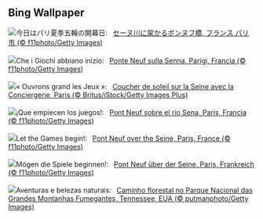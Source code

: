 ## Bing Wallpaper
![](https://www.bing.com/th?id=OHR.PontNeuf_JA-JP6539297380_UHD.jpg&w=1000)今日はパリ夏季五輪の開幕日:&nbsp;&ensp;[セーヌ川に架かるポンヌフ橋, フランス パリ市 (© f11photo/Getty Images)](https://www.bing.com/th?id=OHR.PontNeuf_JA-JP6539297380_UHD.jpg)
<br><br/>
![](https://www.bing.com/th?id=OHR.PontNeuf_IT-IT7027678488_UHD.jpg&w=1000)Che i Giochi abbiano inizio:&nbsp;&ensp;[Ponte Neuf sulla Senna, Parigi, Francia (© f11photo/Getty Images)](https://www.bing.com/th?id=OHR.PontNeuf_IT-IT7027678488_UHD.jpg)
<br><br/>
![](https://www.bing.com/th?id=OHR.ParisOlympicGames_FR-FR9795678627_UHD.jpg&w=1000)« Ouvrons grand les Jeux »:&nbsp;&ensp;[Coucher de soleil sur la Seine avec la Conciergerie, Paris (© Britus/iStock/Getty Images Plus)](https://www.bing.com/th?id=OHR.ParisOlympicGames_FR-FR9795678627_UHD.jpg)
<br><br/>
![](https://www.bing.com/th?id=OHR.PontNeuf_ES-ES2550658471_UHD.jpg&w=1000)¡Que empiecen los juegos!:&nbsp;&ensp;[Pont Neuf sobre el río Sena, París, Francia (© f11photo/Getty Images)](https://www.bing.com/th?id=OHR.PontNeuf_ES-ES2550658471_UHD.jpg)
<br><br/>
![](https://www.bing.com/th?id=OHR.PontNeuf_EN-GB0058066250_UHD.jpg&w=1000)Let the Games begin!:&nbsp;&ensp;[Pont Neuf over the Seine, Paris, France (© f11photo/Getty Images)](https://www.bing.com/th?id=OHR.PontNeuf_EN-GB0058066250_UHD.jpg)
<br><br/>
![](https://www.bing.com/th?id=OHR.PontNeuf_DE-DE3491182844_UHD.jpg&w=1000)Mögen die Spiele beginnen!:&nbsp;&ensp;[Pont Neuf über der Seine, Paris, Frankreich (© f11photo/Getty Images)](https://www.bing.com/th?id=OHR.PontNeuf_DE-DE3491182844_UHD.jpg)
<br><br/>
![](https://www.bing.com/th?id=OHR.SmokyMountainTrail_PT-BR2635483756_UHD.jpg&w=1000)Aventuras e belezas naturais:&nbsp;&ensp;[Caminho florestal no Parque Nacional das Grandes Montanhas Fumegantes, Tennessee, EUA (© putmanphoto/Getty Images)](https://www.bing.com/th?id=OHR.SmokyMountainTrail_PT-BR2635483756_UHD.jpg)
<br><br/>
